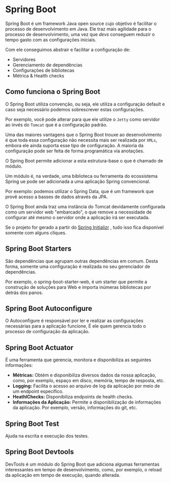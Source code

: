 # Spring Boot

Spring Boot é um framework Java open source cujo objetivo é facilitar o processo de desenvolvimento em Java. Ele traz mais agilidade para o processo de desenvolvimento, uma vez que _devs_ conseguem reduzir o tempo gasto com as configurações iniciais.

Com ele conseguimos abstrair e facilitar a configuração de:

- Servidores
- Gerenciamento de dependências
- Configurações de bibliotecas
- Métrica & Health checks

## Como funciona o Spring Boot

O Spring Boot utiliza convenção, ou seja, ele utiliza a configuração default e caso seja necessário podemos sobrescrever estas configurações.

Por exemplo, você pode alterar para que ele utilize o ``Jetty`` como servidor ao invés do ``Tomcat`` que é a configuração padrão.

Uma das maiores vantagens que o Spring Boot trouxe ao desenvolvimento é que toda essa configuração não necessita mais ser realizada por ``XMLs``, embora ele ainda suporta esse tipo de configuração. A maioria da configuração pode ser feita de forma programática via anotações.

O Spring Boot permite adicionar a esta estrutura-base o que é chamado de módulo.

Um módulo é, na verdade, uma biblioteca ou ferramenta do ecossistema Spring ue pode ser adicionada a uma aplicação Spring convencional.

Por exemplo: podemos utilizar o Spring Data, que é um framework que provê acesso a basses de dados através da JPA.

O Spring Boot ainda traz uma instância do Tomcat devidamente configurada como um servidor web "embarcado", o que remove a necessidade de configurar até mesmo o servidor onde a aplicação irá ser executada.

Se o projeto for gerado a partir do [Spring Initializr](https://start.spring.io/) , tudo isso fica disponível somente com alguns cliques.

## Spring Boot Starters

São dependências que agrupam outras dependências em comum. Desta forma, somente uma configuração é realizada no seu gerenciador de dependências.

Por exemplo, o spring-boot-starter-web, é um starter que permite a construção de soluções para Web e importa inúmeras bibliotecas por detrás dos panos.

## Spring Boot Autoconfigure

O Autoconfigure é responsável por ler e realizar as configurações necessárias para a aplicação funcione, É ele quem gerencia todo o processo de configuração da aplicação.

## Spring Boot Actuator

É uma ferramenta que gerencia, monitora e disponibiliza as seguintes informações:

- **Métricas:** Obtém e disponibiliza diversos dados da nossa aplicação, como, por exemplo, espaço em disco, memória, tempo de resposta, etc.
- **Logging:** Facilita o acesso ao arquivo de log da aplicação por meio de um endpoint específico.
- **HeathlChecks:** Disponibiliza endpoints de health checks.
- **Informações da Aplicação:** Permite a disponibilização de informações da aplicação. Por exemplo, versão, informações do git, etc.

## Spring Boot Test

Ajuda na escrita e execução dos testes.

## Spring Boot Devtools

DevTools é um módulo do Spring Boot que adiciona algumas ferramentas interessantes em tempo de desenvolvimento, como, por exemplo, o reload da aplicação em tempo de execução, quando alterada.
